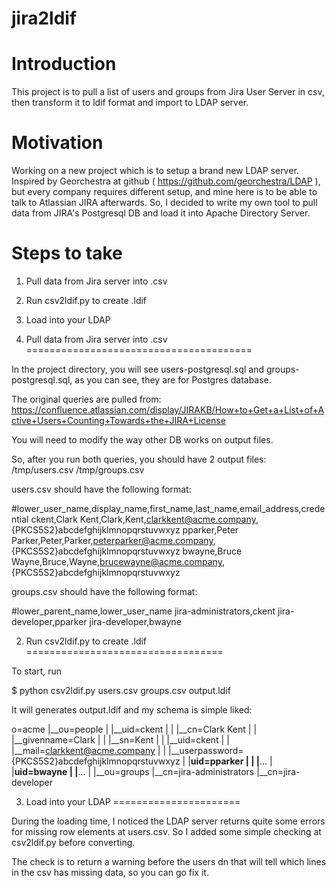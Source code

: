 jira2ldif
=========

Introduction
============

This project is to pull a list of users and groups
from Jira User Server in csv, then transform it to
ldif format and import to LDAP server.


Motivation
==========

Working on a new project which is to setup a brand new
LDAP server. Inspired by Georchestra at github
( https://github.com/georchestra/LDAP ), but every company
requires different setup, and mine here is to be able to 
talk to Atlassian JIRA afterwards. So, I decided to write
my own tool to pull data from JIRA's Postgresql DB and load
it into Apache Directory Server.


Steps to take
=============
1. Pull data from Jira server into .csv
2. Run csv2ldif.py to create .ldif
3. Load into your LDAP



1. Pull data from Jira server into .csv
=======================================

In the project directory, you will see users-postgresql.sql and 
groups-postgresql.sql, as you can see, they are for Postgres database.

The original queries are pulled from:
https://confluence.atlassian.com/display/JIRAKB/How+to+Get+a+List+of+Active+Users+Counting+Towards+the+JIRA+License

You will need to modify the way other DB works on output files.

So, after you run both queries, you should have 2 output files:
/tmp/users.csv
/tmp/groups.csv

users.csv should have the following format:

#lower_user_name,display_name,first_name,last_name,email_address,credential
ckent,Clark Kent,Clark,Kent,clarkkent@acme.company,{PKCS5S2}abcdefghijklmnopqrstuvwxyz
pparker,Peter Parker,Peter,Parker,peterparker@acme.company,{PKCS5S2}abcdefghijklmnopqrstuvwxyz
bwayne,Bruce Wayne,Bruce,Wayne,brucewayne@acme.company,{PKCS5S2}abcdefghijklmnopqrstuvwxyz

groups.csv should have the following format:

#lower_parent_name,lower_user_name
jira-administrators,ckent
jira-developer,pparker
jira-developer,bwayne



2. Run csv2ldif.py to create .ldif
==================================

To start, run

$ python csv2ldif.py users.csv groups.csv output.ldif

It will generates output.ldif and my schema is simple liked:

o=acme
|__ou=people
|   |__uid=ckent
|   |    |__cn=Clark Kent
|   |    |__givenname=Clark
|   |    |__sn=Kent
|   |    |__uid=ckent
|   |    |__mail=clarkkent@acme.company
|   |    |__userpassword={PKCS5S2}abcdefghijklmnopqrstuvwxyz
|   |__uid=pparker
|   |    |__...
|   |__uid=bwayne
|        |__...
|
|__ou=groups
    |__cn=jira-administrators
    |__cn=jira-developer



3. Load into your LDAP
======================

During the loading time, I noticed the LDAP server returns quite some
errors for missing row elements at users.csv. So I added some simple 
checking at csv2ldif.py before converting. 

The check is to return a warning before the users dn that will tell 
which lines in the csv has missing data, so you can go fix it.
